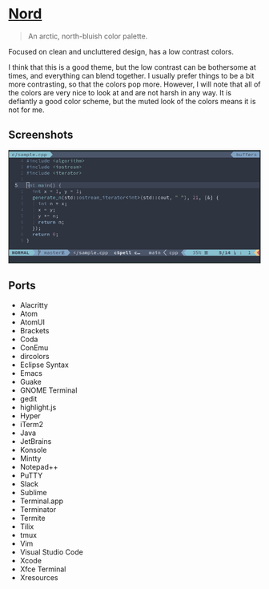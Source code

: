# [Nord](https://www.nordtheme.com/)

> An arctic, north-bluish color palette.

Focused on clean and uncluttered design, has a low contrast colors.

I think that this is a good theme, but the low contrast can be bothersome at
times, and everything can blend together. I usually prefer things to be a bit
more contrasting, so that the colors pop more. However, I will note that all of
the colors are very nice to look at and are not harsh in any way. It is
defiantly a good color scheme, but the muted look of the colors means it is not
for me.

## Screenshots

![nord](./nord.png)

## Ports

* Alacritty
* Atom
* AtomUI
* Brackets
* Coda
* ConEmu
* dircolors
* Eclipse Syntax
* Emacs
* Guake
* GNOME Terminal
* gedit
* highlight.js
* Hyper
* iTerm2
* Java
* JetBrains
* Konsole
* Mintty
* Notepad++
* PuTTY
* Slack
* Sublime
* Terminal.app
* Terminator
* Termite
* Tilix
* tmux
* Vim
* Visual Studio Code
* Xcode
* Xfce Terminal
* Xresources
